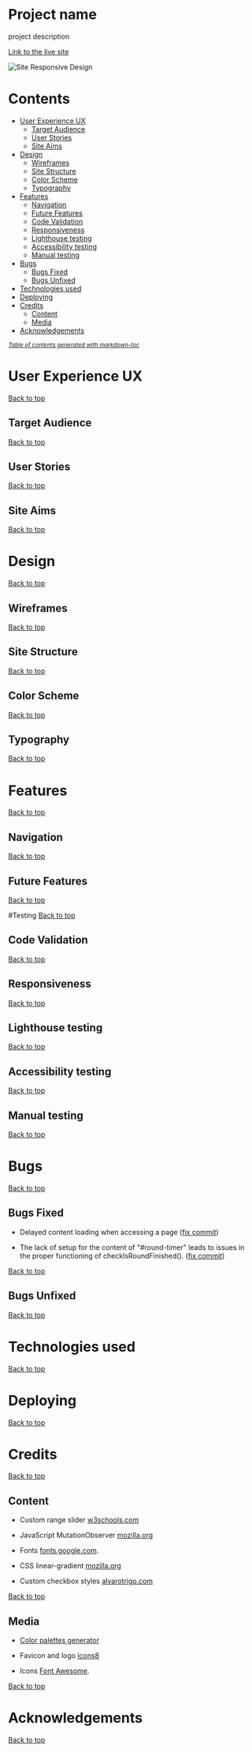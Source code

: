 # Project name

project description

[Link to the live site]()

![Site Responsive Design]()

# Contents

- [User Experience UX](#user-experience-ux)
  * [Target Audience](#target-audience)
  * [User Stories](#user-stories)
  * [Site Aims](#site-aims)
- [Design](#design)
  * [Wireframes](#wireframes)
  * [Site Structure](#site-structure)
  * [Color Scheme](#color-scheme)
  * [Typography](#typography)
- [Features](#features)
  * [Navigation](#navigation)
  * [Future Features](#future-features)
  * [Code Validation](#code-validation)
  * [Responsiveness](#responsiveness)
  * [Lighthouse testing](#lighthouse-testing)
  * [Accessibility testing](#accessibility-testing)
  * [Manual testing](#manual-testing)
- [Bugs](#bugs)
  * [Bugs Fixed](#bugs-fixed)
  * [Bugs Unfixed](#bugs-unfixed)
- [Technologies used](#technologies-used)
- [Deploying](#deploying)
- [Credits](#credits)
  * [Content](#content)
  * [Media](#media)
- [Acknowledgements](#acknowledgements)

<small><i><a href='http://ecotrust-canada.github.io/markdown-toc/'>Table of contents generated with markdown-toc</a></i></small>



# User Experience UX
[Back to top](<#contents>)

## Target Audience
[Back to top](<#contents>)

## User Stories
[Back to top](<#contents>)

## Site Aims
[Back to top](<#contents>)


# Design
[Back to top](<#contents>)

## Wireframes
[Back to top](<#contents>)

## Site Structure
[Back to top](<#contents>)

## Color Scheme
[Back to top](<#contents>)

## Typography
[Back to top](<#contents>)


# Features
[Back to top](<#contents>)

## Navigation
[Back to top](<#contents>)

## Future Features
[Back to top](<#contents>)


#Testing
[Back to top](<#contents>)

## Code Validation
[Back to top](<#contents>)

## Responsiveness
[Back to top](<#contents>)

## Lighthouse testing
[Back to top](<#contents>)

## Accessibility testing
[Back to top](<#contents>)

## Manual testing
[Back to top](<#contents>)


# Bugs
[Back to top](<#contents>)

## Bugs Fixed

* Delayed content loading when accessing a page ([fix commit](https://github.com/Dima-Bulavenko/alias/commit/5cd0fee3ca4d561ad4eec93b0cab96debecbcdca))

* The lack of setup for the content of "#round-timer" leads to issues in the proper functioning of checkIsRoundFinished(). ([fix commit](https://github.com/Dima-Bulavenko/alias/commit/a4a57020a4cfcd738539f3451d86aa802e942258))

[Back to top](<#contents>)

## Bugs Unfixed
[Back to top](<#contents>)


# Technologies used
[Back to top](<#contents>)


# Deploying
[Back to top](<#contents>)


# Credits
[Back to top](<#contents>)

## Content

* Custom range slider [w3schools.com](https://www.w3schools.com/howto/howto_js_rangeslider.asp)

* JavaScript MutationObserver [mozilla.org](https://developer.mozilla.org/en-US/docs/Web/API/MutationObserver)

* Fonts [fonts.google.com](https://fonts.google.com/).

* CSS linear-gradient [mozilla.org](https://developer.mozilla.org/en-US/docs/Web/CSS/gradient/linear-gradient)

* Custom checkbox styles [alvarotrigo.com](https://alvarotrigo.com/blog/css-checkbox-styles/)


[Back to top](<#contents>)


## Media

* [Color palettes generator](https://coolors.co/)

* Favicon and logo [icons8](https://icons8.com/icons)

* Icons [Font Awesome](https://fontawesome.com/).

[Back to top](<#contents>)

# Acknowledgements
[Back to top](<#contents>)

